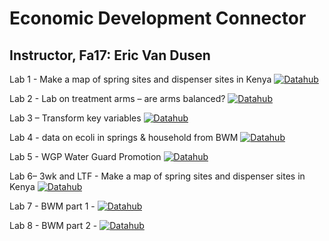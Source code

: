 # Economic Development Connector

## Instructor, Fa17: Eric Van Dusen

Lab 1 - Make a map of spring sites and dispenser sites in Kenya [![Datahub](https://img.shields.io/badge/Launch-UCB%20Datahub-blue.svg)](http://datahub.berkeley.edu/user-redirect/interact?account=ds-connectors&repo=LS-88-BTC&branch=master&path=fa17/lab1)

Lab 2 - Lab on treatment arms – are arms balanced? [![Datahub](https://img.shields.io/badge/Launch-UCB%20Datahub-blue.svg)](http://datahub.berkeley.edu/user-redirect/interact?account=ds-connectors&repo=LS-88-BTC&branch=master&path=fa17/lab2)

Lab 3 – Transform key variables [![Datahub](https://img.shields.io/badge/Launch-UCB%20Datahub-blue.svg)](http://datahub.berkeley.edu/user-redirect/interact?account=ds-connectors&repo=LS-88-BTC&branch=master&path=fa17/lab3)

Lab 4 - data on ecoli in springs & household from BWM [![Datahub](https://img.shields.io/badge/Launch-UCB%20Datahub-blue.svg)](http://datahub.berkeley.edu/user-redirect/interact?account=ds-connectors&repo=LS-88-BTC&branch=master&path=fa17/lab4)

Lab 5 - WGP Water Guard Promotion [![Datahub](https://img.shields.io/badge/Launch-UCB%20Datahub-blue.svg)](http://datahub.berkeley.edu/user-redirect/interact?account=ds-connectors&repo=LS-88-BTC&branch=master&path=fa17/lab5)

Lab 6– 3wk and LTF - Make a map of spring sites and dispenser sites in Kenya [![Datahub](https://img.shields.io/badge/Launch-UCB%20Datahub-blue.svg)](http://datahub.berkeley.edu/user-redirect/interact?account=ds-connectors&repo=LS-88-BTC&branch=master&path=fa17/lab6)

Lab 7 - BWM part 1  -  [![Datahub](https://img.shields.io/badge/Launch-UCB%20Datahub-blue.svg)](http://datahub.berkeley.edu/user-redirect/interact?account=ds-connectors&repo=LS-88-BTC&branch=master&path=fa17/lab7)

Lab 8 - BWM part 2  -  [![Datahub](https://img.shields.io/badge/Launch-UCB%20Datahub-blue.svg)](http://datahub.berkeley.edu/user-redirect/interact?account=ds-connectors&repo=LS-88-BTC&branch=master&path=fa17/lab8)

